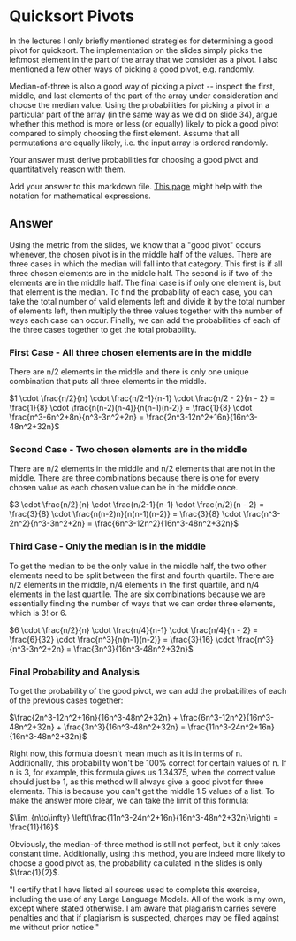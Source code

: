 # Quicksort Pivots

In the lectures I only briefly mentioned strategies for determining a good pivot
for quicksort. The implementation on the slides simply picks the leftmost
element in the part of the array that we consider as a pivot. I also mentioned a
few other ways of picking a good pivot, e.g. randomly.

Median-of-three is also a good way of picking a pivot -- inspect the first,
middle, and last elements of the part of the array under consideration and
choose the median value. Using the probabilities for picking a pivot in a
particular part of the array (in the same way as we did on slide 34), argue
whether this method is more or less (or equally) likely to pick a good pivot
compared to simply choosing the first element. Assume that all permutations are
equally likely, i.e. the input array is ordered randomly.

Your answer must derive probabilities for choosing a good pivot and
quantitatively reason with them.

Add your answer to this markdown file. [This
page](https://docs.github.com/en/get-started/writing-on-github/working-with-advanced-formatting/writing-mathematical-expressions)
might help with the notation for mathematical expressions.

## Answer

Using the metric from the slides, we know that a "good pivot" occurs whenever,
the chosen pivot is in the middle half of the values. There are three cases in
which the median will fall into that category. This first is if all three chosen
elements are in the middle half. The second is if two of the elements are in the
middle half. The final case is if only one element is, but that element is the median. 
To find the probability of each case, you can take the total number of valid elements left
and divide it by the total number of elements left, then multiply the three values together
with the number of ways each case can occur. Finally, we can add the probabilities of each of 
the three cases together to get the total probability.

### First Case - All three chosen elements are in the middle

There are n/2 elements in the middle and there is only one unique combination that puts all three
elements in the middle. 

$1 \cdot \frac{n/2}{n} \cdot \frac{n/2-1}{n-1} \cdot \frac{n/2 - 2}{n - 2} = \frac{1}{8} \cdot \frac{n(n-2)(n-4)}{n(n-1)(n-2)} 
= \frac{1}{8} \cdot \frac{n^3-6n^2+8n}{n^3-3n^2+2n} = \frac{2n^3-12n^2+16n}{16n^3-48n^2+32n}$

### Second Case - Two chosen elements are in the middle

There are n/2 elements in the middle and n/2 elements that are not in the middle. There are
three combinations because there is one for every chosen value as each chosen value can be in 
the middle once. 

$3 \cdot \frac{n/2}{n} \cdot \frac{n/2-1}{n-1} \cdot \frac{n/2}{n - 2} = \frac{3}{8} \cdot \frac{n(n-2)n}{n(n-1)(n-2)} 
= \frac{3}{8} \cdot \frac{n^3-2n^2}{n^3-3n^2+2n} = \frac{6n^3-12n^2}{16n^3-48n^2+32n}$

### Third Case - Only the median is in the middle

To get the median to be the only value in the middle half, the two other elements need to be split
between the first and fourth quartile. There are n/2 elements in the middle, n/4 elements in the 
first quartile, and n/4 elements in the last quartile. The are six combinations because we are 
essentially finding the number of ways that we can order three elements, which is 3! or 6. 

$6 \cdot \frac{n/2}{n} \cdot \frac{n/4}{n-1} \cdot \frac{n/4}{n - 2} = \frac{6}{32} \cdot \frac{n^3}{n(n-1)(n-2)} 
= \frac{3}{16} \cdot \frac{n^3}{n^3-3n^2+2n} = \frac{3n^3}{16n^3-48n^2+32n}$

### Final Probability and Analysis

To get the probability of the good pivot, we can add the probabilites of each of the previous cases together:

$\frac{2n^3-12n^2+16n}{16n^3-48n^2+32n} + \frac{6n^3-12n^2}{16n^3-48n^2+32n} + \frac{3n^3}{16n^3-48n^2+32n} = 
\frac{11n^3-24n^2+16n}{16n^3-48n^2+32n}$

Right now, this formula doesn't mean much as it is in terms of n. Additionally, this probability won't be
100% correct for certain values of n. If n is 3, for example, this formula gives us 1.34375, when the
correct value should just be 1, as this method will always give a good pivot for three elements. This
is because you can't get the middle 1.5 values of a list. To make the answer more clear, we can take the
limit of this formula:

$\lim_{n\to\infty} \left(\frac{11n^3-24n^2+16n}{16n^3-48n^2+32n}\right) = \frac{11}{16}$

Obviously, the median-of-three method is still not perfect, but it only takes constant time. 
Additionally, using this method, you are indeed more likely to choose a good pivot as, the probability
calculated in the slides is only $\frac{1}{2}$.

"I certify that I have listed all sources used to complete this exercise, including the use of any Large Language Models. 
All of the work is my own, except where stated otherwise. I am aware that plagiarism carries severe penalties and that 
if plagiarism is suspected, charges may be filed against me without prior notice."

